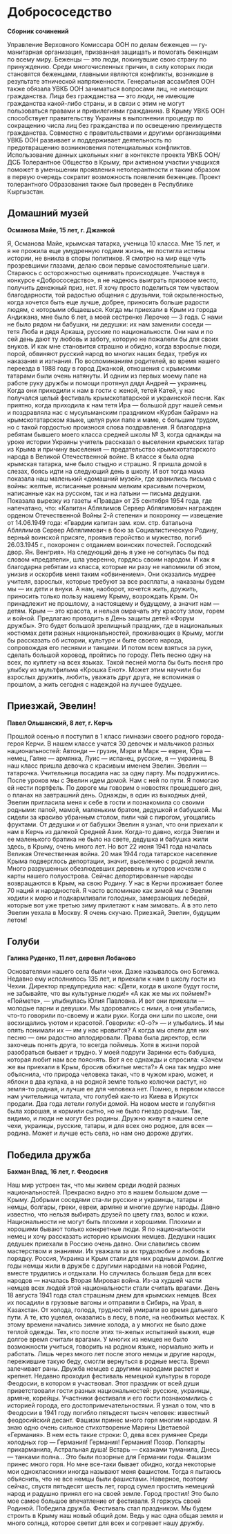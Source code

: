 # Добрососедство
__Сборник сочинений__

Управление Верховного Комиссара ООН по делам беженцев — гу-манитарная организация, призванная защищать и помогать беженцам по всему миру.
Беженцы — это люди, покинувшие свою страну по принуждению. Среди многочисленных причин, в силу которых люди становятся беженцами, главными являются конфликты, возникшие в результате этнической напряженности. Генеральная ассамблея ООН также обязала УВКБ ООН заниматься вопросами лиц, не имеющих гражданства. Лица без гражданства — это люди, не имеющие гражданства какой-либо страны, и в связи с этим не могут пользоваться правами и привилегиями гражданина. В Крыму УВКБ
ООН способствует правительству Украины в выполнении процедур по сокращению числа лиц без гражданства и по освещению преимуществ гражданства. Совместно с правительствами и другими организациями УВКБ ООН развивает и поддерживает деятельность по предотвращению возникновения потенциальных конфликтов.
Использование данных школьных книг в контексте проекта УВКБ ООН/ДСБ Толерантное Общество в Крыму, при активном участии учащихся поможет в уменьшении проявления нетолерантности и таким образом в первую очередь сократит возможность появления беженцев. Проект толерантного Образования также был проведен в Республике Кыргызстан.

## Домашний музей
__Османова Майе, 15 лет, г. Джанкой__

Я, Османова Майе, крымская татарка, ученица 10 класса. Мне 15 лет, и я не прожила еще умудренную годами жизнь, не постигла истины истории, не вникла в споры политиков. Я смотрю на мир еще чуть прозревшими глазами, делаю свои первые самостоятельные шаги. Стараюсь с осторожностью оценивать происходящее.
Участвуя в конкурсе «Добрососедство», я не надеюсь выиграть призовое место, получить денежный приз, нет. Я хочу просто поделиться тем чувством благодарности, той радостью общения с друзьями, той окрыленностью, когда хочется быть еще лучше, добрее, приносить больше радости людям, с которыми общаешься.
Когда мы приехали в Крым из города Андижана, мне было 6 лет, а моей сестренке Лерочке — 3 года. С нами не было рядом ни бабушки, ни дедушки: их нам заменили соседи — тетя Люба и дядя Аркаша, русские по национальности. Они нам и по сей день дают ту любовь и заботу, которую не пожалели бы для своих внуков. И как мне становится страшно и обидно, когда взрослые люди, порой, обвиняют русский народ во многих наших бедах, требуя их наказания и изгнания.
По воспоминаниям родителей, во время нашего переезда в 1988 году в город Джанкой, отношения с крымскими татарами были очень натянуты.
И одним из первых моему папе на работе руку дружбы и помощи протянул дядя Андрей — украинец. Когда они приходили к нам в гости с женой, тетей Катей, у нас получался целый фестиваль крымскотатарской и украинской песни.
Как приятно, когда приходила к нам тетя Ира — большой друг нашей семьи и поздравляла нас с мусульманским праздником «Курбан байрам» на крымскотатарском языке, целуя руки папе и маме, с большим трудом, но с такой гордостью произнося слова поздравления.
Я благодарна ребятам бывшего моего класса средней школы № 3, когда однажды на уроке истории Украины учитель рассказал о выселении крымских татар из Крыма и причину выселения — предательство крымскотатарского народа в Великой Отечественной войне. В классе я была одна крымская татарка, мне было стыдно и страшно. Я пришла домой в слезах, боясь идти на следующий день в школу. И вот тогда мама показала наш маленький «домашний музей», где хранились письма с войны: желтые, исписанные ровным мелким красивым почерком, написанные как на русском, так и на латыни — письма дедушки. Показала вырезку из газеты «Правда» от 25 сентября 1954 года, где напечатано, что: «Капитан Аблялимов Сервер Аблялимович награжден орденом Отечественной Войны 2-й степени» и похоронку — извещение от 14.06.1949 года: «Гвардии капитан зам. ком. стр. батальона Аблялимов Сервер Аблялимович в бою за Социалистическую Родину, верный воинской присяге, проявив геройство и мужество, погиб 26.03.1945 г., похоронен с отданием воинских почестей. Господский двор. Ян. Венгрия».
На следующий день я уже не согнулась бы под словом «предатели», шла уверенно, гордясь своим народом. И как я благодарна ребятам из класса, которые ни разу не напомнили об этом, унизив и оскорбив меня таким «обвинением».
Они оказались мудрее учителя, взрослых, которые требуют за все расплаты, а наказаны будем мы — их дети и внуки. А нам, наоборот, хочется жить, дружить, приносить только пользу нашему Крыму, возрождать Крым. Он принадлежит не прошлому, а настоящему и будущему, а значит нам — детям. Крым — это красота, и нельзя омрачать эту красоту злом, горем и войной.
Предлагаю проводить в День защиты детей «Форум дружбы». Это будет большой зрелищный праздник, где в национальных костюмах дети разных национальностей, проживающих в Крыму, могли бы рассказать об истории, культуре и быте своего народа, сопровождая его песнями и танцами. И потом всем взяться за руки, сделать большой хоровод, пройтись по городу. Петь песню одну на всех, по куплету на всех языках. Такой песней могла бы быть песня про улыбку из мультфильма «Крошка Енот».
Может этим научили бы взрослых дружить, любить, уважать друг друга, не вспоминая о прошлом, а жить сегодня с надеждой на лучшее будущее.

## Приезжай, Эвелин!
__Павел Ольшанский, 8 лет, г. Керчь__

Прошлой осенью я поступил в 1 класс гимназии своего родного города-героя Керчи.
В нашем классе учатся 30 девочек и мальчиков разных национальностей: Автонди — грузин, Мэри и Марк — евреи, Юра — немец, Гаяне — армянка, Луис — испанец, русские, я — украинец.
В наш класс пришла девочка с красивым именем Эвелин. Эвелин — татарочка. Учительница посадила нас за одну парту. Мы подружились.
После уроков мы с Эвелин идем домой. Нам с ней по пути. Я помогаю ей нести портфель. По дороге мы говорим о новостях
прошедшего дня, о планах на завтрашний день.
Однажды, в один из выходных дней, Эвелин пригласила меня к себе в гости и познакомила со своими родными: папой, мамой, маленьким братом, дедушкой и бабушкой. Мы сидели за красиво убранным столом, пили чай с пирогом, угощались фруктами.
От дедушки и от бабушки Эвелин я узнал, что они приехали к нам в Керчь из далекой Средней Азии. Когда-то давно, когда Эвелин и ее маленького братика не было на свете, дедушка и бабушка жили здесь, в Крыму, очень много лет.
Но вот 22 июня 1941 года началась Великая Отечественная война. 20 мая 1944 года татарское население Крыма подверглось депортации, значит, выселению с родной земли.
Много разрушенных обезлюдевших деревень и хуторов исчезли с карты нашего полуострова.
Сейчас депортированные народы возвращаются в Крым, на свою Родину.
У нас в Керчи проживает более 70 наций и народностей.
Я часто вспоминаю как зимой мы с Эвелин ходили к морю и подкармливали голодных, замерзающих лебедей, которые вот уже
третью зиму прилетают к нам зимовать.
А в это лето Эвелин уехала в Москву. Я очень скучаю.
Приезжай, Эвелин, будущим летом!

## Голуби
__Галина Руденко, 11 лет, деревня Лобаново__

Основателями нашего села были чехи. Даже называлось оно Богемка. Недавно ему исполнилось 135 лет, и приехали к нам в школу гости из Чехии.
Директор предупредила нас: «Дети, когда в школе будут гости, не забывайте, что вы культурные люди!»
«А как же мы их поймем?»
«Поймете», — улыбнулась Юлия Павловна.
И вот они приехали — молодые парни и девушки. Мы здоровались с ними, а они улыбались, что-то говорили по-своему и жали руки. Когда они шли по школе, они восхищались уютом и красотой. Говорили: «О-о?» — и улыбались. И мы опять понимали их — им у нас нравится? А когда мы спели для них песню — они радостно аплодировали. Права была директор, если захочешь понять друга, то всегда поймешь.
Хотя в жизни порой разобраться бывает и трудно. У моей подруги Заринки есть бабушка, которая любит нам все пояснять. Вот я ее однажды и спросила: «Зачем же вы приехали в Крым, бросив обжитые места?» А она так мудро мне объяснила, что природа человека такая, что в чужом краю, может, и яблоки в два кулака, а на родной земле только колючки растут, но земля-то родная, и лучше ее для человека нет.
Помню, в первом классе нам учительница читала, что голубей как-то из Киева в Иркутск продали. Два года летели голуби домой. На новом месте и голубятня была хорошая, и кормили сытно, но не было гнездо родным. Так, видимо, и люди не могут без родины.
Дружно живут в нашем селе чехи, украинцы, русские, татары, и для всех оно родное, для всех — родина. Может и лучше есть села, но нам оно дороже других.

## Победила дружба
__Бахман Влад, 16 лет, г. Феодосия__

Наш мир устроен так, что мы живем среди людей разных национальностей. Прекрасно видно это в нашем большом доме — Крыму. Добрыми соседями ста-ли русские и украинцы, татары и немцы, болгары, греки, евреи, армяне и многие другие народы. Давно известно, что нельзя выбирать друзей по цвету глаз, волос и кожи. Национальности не могут быть плохими и хорошими. Плохими и хорошими бывают только конкретные люди.
Я по национальности немец и хочу рассказать историю крымских немцев. Дедушки наших дедушек приехали в Россию очень
давно. Они славились своим мастерством и знаниями. Их уважали за их трудолюбие и любовь к порядку. Россия, Украина и Крым стали для них родным домом. Долгие годы немцы жили в дружбе с другими народами на новой Родине, вместе трудились и отдыхали.
Но случилась большая беда для всех народов — началась Вторая Мировая война. Из-за худшей части немцев всех людей этой национальности стали считать врагами.
День 18 августа 1941 года стал страшным днем для крымских немцев. Всех их посадили в грузовые вагоны и отправили в Сибирь, на Урал, в Казахстан. От холода, голода, трудностей умирали во время дальнего пути. А те, кто уцелел, оказались в лесу, в поле, на необжитых местах. К этому времени начались зимние холода, а у многих не было даже теплой одежды. Тех, кто после этих тя-желых испытаний выжил, еще долгое время считали врагами. У многих из немцев не было возможности учиться, говорить на родном языке, нормально жить и работать. Лишь через много лет после этого немцы и другие народы, пережившие такую беду, смогли вернуться в родные места.
Время залечивает раны. Дружба немцев с другими народами растет и крепнет. Недавно проходил фестиваль немецкой культуры в городе Феодосии, в котором я участвовал. Этот праздник от всей души приветствовали гости разных национальностей: русские, украинцы, армяне, корейцы.
Участники фестиваля и его гости познакомились с историей города, его достопримечательностями. Я узнал о том, что в Феодосии в 1941 году погибло пятьдесят тысяч человек: известный феодосийский десант. Фашизм принес много горя многим народам.
Я знаю одно очень сильное стихотворение Марины Цветаевой «Германия». В нем есть такие строки:
О, дева всех румянее Среди холодных гор —
Германия!
Германия!
Германия!
Позор.
Полкарты прикарманила,
Астральная душа!
Встарь — сказками туманила,
Днесь — танками полна...
Это были позорные для Германии годы. Фашизм принес много горя.
Но мне все-таки бывает обидно, когда некоторые мои одноклассники иногда называют меня фашистом. Тогда я пытаюсь объяснить, что не все немцы были фашистами. Наверное, поэтому сейчас, спустя пятьдесят шесть лет, город сумел простить немецкий народ и радушно принял его на своей земле. Город простил! Это было мое самое большое впечатление от фестиваля. Я горжусь своей Родиной. Победила дружба.
Фестиваль стал праздником. Мы будем строить в Крыму наш новый общий дом. Ведь у нас одна общая земля и много солнца, которое светит для всех и согревает нашу дружбу.
